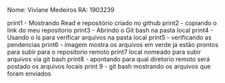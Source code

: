 Nome: Viviane Medeiros
  RA: 1903239
  
  print1 - Mostrando Read e repositório criado no github
  print2 - copiando o link do meu repositorio
  print3 - Abrindo o Git bash na pasta local
  print4 - Usando o ls para verificar arquivos na pasta local
  print5 - verificando as pendencias
  print6 - imagem mostra os arquivos em verde ja estão prontos para subir para o repositorio remoto
  print7 local nomeado para subir arquivos via git bash 
  print8 - apontando para qual diretorio remoto será postado os arquivos locais
  print 9 - git bash mostrando os arquivos que foram enviados
    
